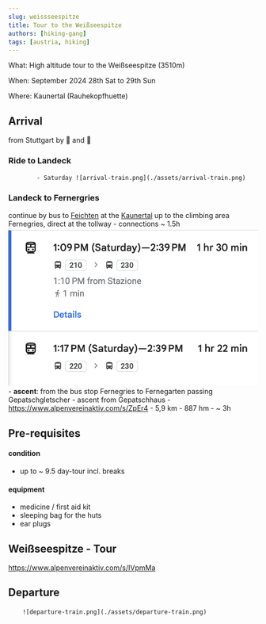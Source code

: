 ```yaml
---
slug: weissseespitze
title: Tour to the Weißseespitze
authors: [hiking-gang]
tags: [austria, hiking]
---
```


What:
High altitude tour to the Weißseespitze (3510m)

When:
September 2024
28th Sat to 29th Sun

Where:
Kaunertal (Rauhekopfhuette)

## Arrival 

from Stuttgart by 🚝 and 🚌

### Ride to Landeck
			- Saturday ![arrival-train.png](./assets/arrival-train.png)
### Landeck to Fernergries

continue by bus to [Feichten](https://www.kaunertal.com/de/Ihr-Kaunertal/Orte-Sehenswuerdigkeiten/Kaunertal-Feichten) at the [Kaunertal](https://www.kaunertal.com/de) up to the climbing area Fernegries, direct at the tollway
			- connections ~ 1.5h ![arrival-bus.png](./assets/arrival-bus.png)
	- **ascent**: from the bus stop Fernegries to Fernegarten passing Gepatschgletscher
	- ascent from Gepatschhaus
		- https://www.alpenvereinaktiv.com/s/ZpEr4
		- 5,9 km
		- 887 hm
		- ~ 3h

## Pre-requisites

#### condition
- up to ~ 9.5 day-tour incl. breaks

#### equipment
- medicine / first aid kit
- sleeping bag for the huts
- ear plugs

## Weißseespitze - Tour
https://www.alpenvereinaktiv.com/s/IVpmMa

## Departure
		![departure-train.png](./assets/departure-train.png)


